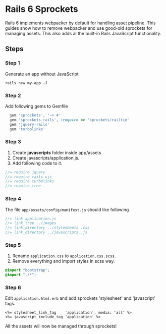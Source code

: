 # Rails 6 Sprockets
Rails 6 implements webpacker by default for handling asset pipeline. This guides show how to remove webpacker and use good-old sprockets for managing assets. This also adds al the built-in Rails JavaScript functionality.

## Steps
### Step 1
Generate an app without JavaScript

```console
rails new my-app -J
```
### Step 2
Add following gems to Gemfile

```ruby
  gem 'sprockets', '~> 4'
  gem 'sprockets-rails', :require => 'sprockets/railtie'
  gem 'jquery-rails'
  gem 'turbolinks'
```

### Step 3
1. Create **javascripts** folder inside app/assets
2. Create javascripts/application.js.
3. Add following code to it.

```javascript
//= require jquery
//= require rails-ujs
//= require turbolinks
//= require_tree .
```

### Step 4
The file `app/assets/config/manifest.js` should like following 

```js
//= link application.js
//= link_tree ../images
//= link_directory ../stylesheets .css
//= link_directory ../javascripts .js
```

### Step 5
1. Rename `application.css` to `application.css.scss`.
2. Remove everything and import styles in scss way.

```scss
@import "bootstrap";
@import "./*";
```

### Step 6
Edit `application.html.erb` and add sprockets 'stylesheet' and 'javascript' tags.

```erb
<%= stylesheet_link_tag    'application', media: 'all' %>
<%= javascript_include_tag 'application' %>
```

All the assets will now be managed through sprockets!
